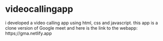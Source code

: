# videocallingapp
 i developed a video calling app using html, css and javascript. this app is a clone version of Google meet and here is the link to the webapp: https;//gma.netlify.app

